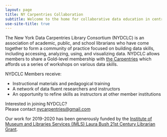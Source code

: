 ```yaml
---
layout: page
title: NY Carpentries Collaboration
subtitle: Welcome to the home for collaborative data education in central + western NY
use-site-title: true
---
```


The New York Data Carpentries Library Consortium (NYDCLC) is an association of academic, public, and school librarians who have come together to form a community of practice focused on building data skills, including accessing, analyzing, using, and visualizing data.  NYDCLC allows members to share a Gold-level membership with [the Carpentries](https://carpentries.org/) which affords us a series of workshops on various data skills.

NYDCLC Members receive:  
* Instructional materials and pedagogical training
* A network of data fluent researchers and instructors
* An opportunity to refine skills as instructors at other member institutions

Interested in joining NYDCLC?  
Please contact nycarpentries@gmail.com

Our work for 2019-2020 has been generously funded by the [Institute of Museum and Libraries Services (IMLS) Laura Bush 21st Century Librarian Grant](https://www.imls.gov/grants/awarded/re-11-19-0047-19).
